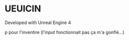 # UEUICIN

Developed with Unreal Engine 4

p pour l'inventire (l'input fonctionnait pas ça m'a gonflé...)
